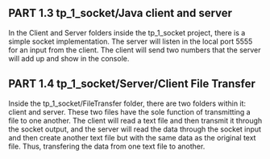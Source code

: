 ## PART 1.3 tp_1_socket/Java client and server

In the Client and Server folders inside the tp_1_socket project, there is a simple socket implementation. The server will listen in the local port 5555 for an input from the client. The client will send two numbers that the server will add up and show in the console.

## PART 1.4 tp_1_socket/Server/Client File Transfer
Inside the tp_1_socket/FileTransfer folder, there are two folders within it: client and server. These two files have the sole function of transmitting a file to one another. The client will read a text file and then transmit it through the socket output, and the server will read the data through the socket input and then create another text file but with the same data as the original text file. Thus, transfering the data from one text file to another.